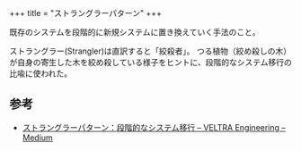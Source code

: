 +++
title = "ストラングラーパターン"
+++

既存のシステムを段階的に新規システムに置き換えていく手法のこと。

ストラングラー(Strangler)は直訳すると「絞殺者」。
つる植物（絞め殺しの木）が自身の寄生した木を絞め殺している様子をヒントに、段階的なシステム移行の比喩に使われた。

## 参考

* [ストラングラーパターン：段階的なシステム移行 – VELTRA Engineering – Medium](https://medium.com/veltra-engineering/%E3%82%B9%E3%83%88%E3%83%A9%E3%83%B3%E3%82%B0%E3%83%A9%E3%83%BC%E3%83%91%E3%82%BF%E3%83%BC%E3%83%B3-%E6%AE%B5%E9%9A%8E%E7%9A%84%E3%81%AA%E3%82%B7%E3%82%B9%E3%83%86%E3%83%A0%E7%A7%BB%E8%A1%8C-bcdd69813fff)

